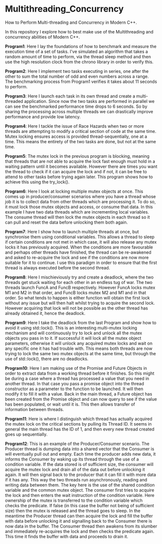 # Multithreading_Concurrency
How to Perform Multi-threading and Concurrency in Modern C++.

In this repository I explore how to best make use of the Multithreading and concurrency abilities of Modern C++. 

<b>Program1</b>: Here I lay the foundations of how to benchmark and measure the execution time of a set of tasks. I've simulated an algorithm that takes a random amount of time to perform, via the thread sleep method and then use the high resolution clock from the chrono library in order to verify this.

<b>Program2</b>: Here I implement two tasks executing in series, one after the other to sum the total number of odd and even numbers across a range. The benchmarking process from Program1 verifies it takes about 11 seconds to perform.

<b>Program3</b>: Here I launch each task in its own thread and create a multi-threaded application. Since now the two tasks are performed in parallel we can see the benchmarked performance time drops to 6 seconds. So by sharing the processing across multiple threads we can drastically improve performance and provide low latency.

<b>Program4</b>: Here I tackle the issue of Race Hazards when two or more threads are attempting to modify a critical section of code at the same time. Mutex locking ensures access is provided thread-sequentially, one at a time. This means the entirety of the two tasks are done, but not at the same time.

<b>Program5</b>: The mutex lock in the previous program is blocking, meaning that threads that are not able to acquire the lock fast enough must hold in a waiting pattern until it becomes available. However there are times you want the thread to check if it can acquire the lock and if not, it can be free to attend to other tasks before trying again later. This program shows how to achieve this using the try_lock().

<b>Program6</b>: Here I look at locking multiple mutex objects at once. This comes up in producer/consumer scenarios where you have a thread whose job it is to collect data from other threads which are processing it. To do so, it must lock those mutex objects and access, or consume that data. In this example I have two data threads which are incrementing local variables. The consume thread will then lock the mutex objects in each thread so it can pull and reset the data before unlocking them both again.

<b>Program7</b>: Here I show how to launch multiple threads at once, but synchronise them using conditional variables. This allows a thread to sleep if certain conditions are not met in which case, it will also release any mutex locks it has previously acquired. When the conditions are more favourable and perhaps other threads have finished, the thread can be re-awakened and asked to re-acquire the lock and see if the conditions are now more suitable for it to continue. I use this paradigm in order to ensure that the first thread is always executed before the second thread.

<b>Program8</b>: Here I mischieviously try and create a deadlock, where the two threads get stuck waiting for each other in an endless tug of war. The two threads launch FuncA and FuncB respectively. However FuncA locks mutex M1 and M2 in that order, and FuncB locks mutex M2 and M1 and in that order. So what tends to happen is either function will obtain the first lock without any issue but will then halt whilst trying to acquire the second lock. However acquiring that lock will not be possible as the other thread has already obtained it, hence the deadlock.

<b>Program9</b>: Here I take the deadlock from the last Program and show how to avoid it using std::lock(). This is an interesting multi-mutex locking mechanism and will continuously try to lock and unlock all the mutex objects you pass in to it. If successful it will lock all the mutex object parameters, otherwise it will unlock any acquired mutex locks and wait on any specific one it has had trouble with. This means both threads are now trying to lock the same two mutex objects at the same time, but through the use of std::lock(), there are no deadlocks.

<b>Program10</b>: Here I am making use of the Promise and Future Objects in order to extract data from a working thread before it finishes. So this might be during a case where a thread has processed a value that you need in another thread. In that case you pass a promise object into the thread constructor as a parameter to the function to be launched. It will then modify it to fill it with a value. Back in the main thread, a Future object has been created from the Promise object and can now query to see if the value has been populated, or wait until it is. This then allows transfer of information between threads.

<b>Program11</b>: Here is where I distinguish which thread has actually acquired the mutex lock on the critical sections by pulling its Thread ID. It seems in general the main thread has the ID of 1, and then every new thread created goes up sequentially.

<b>Program12</b>: This is an example of the Producer/Consumer scenario. The Producer thread is dumping data into a shared vector that the Consumer is will eventually pull out and empty. Each time the producer adds new data, it informs the Consumer by waking up its thread through the use of a condition variable. If the data stored is of sufficient size, the consumer will acquire the mutex lock and drain all of the data out before unlocking it again. It will then signal back to the producer that it can fill it with more data if it has any. This way the two threads run asynchronously, reading and writing data between them. The key here is the use of the shared condition variable and the common mutex object. The consumer first tries to acquire the lock and then enters the wait instruction of the condition variable. Here ownership of the mutex is transferred to the condition variable which checks the predicate. If false (in this case the buffer not being of sufficient size) then the mutex is released and the thread goes to sleep. In the meantime the Producer thread can then acquire the lock and fill the buffer with data before unlocking it and signalling back to the Consumer there is now data in the buffer. The Consumer thread then awakens from its slumber and immediately re-acquires the lock and then checks the predicate again. This time it finds the buffer with data and proceeds to drain it.
